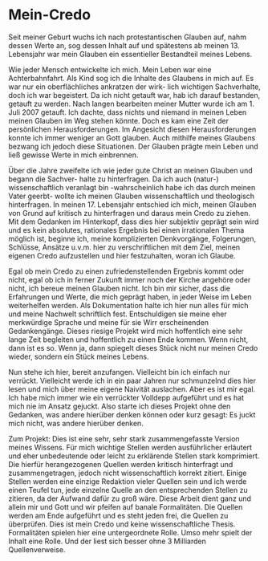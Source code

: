 # Mein-Credo
Seit meiner Geburt wuchs ich nach protestantischen Glauben auf, nahm dessen Werte an, sog
dessen Inhalt auf und spätestens ab meinen 13. Lebensjahr war mein Glauben ein essentieller
Bestandteil meines Lebens.

Wie jeder Mensch entwickelte ich mich. Mein Leben war eine Achterbahnfahrt. Als Kind sog
ich die Inhalte des Glaubens in mich auf. Es war nur ein oberflächliches ankratzen der wirk-
lich wichtigen Sachverhalte, doch ich war begeistert. Da ich nicht getauft war, hab ich darauf
bestanden, getauft zu werden. Nach langen bearbeiten meiner Mutter wurde ich am 1. Juli
2007 getauft. Ich dachte, dass nichts und niemand in meinen Leben meinen Glauben im Weg
stehen könnte. Doch es kam eine Zeit der persönlichen Herausforderungen. Im Angesicht diesen
Herausforderungen konnte ich immer weniger an Gott glauben. Auch mithilfe meines Glaubens
bezwang ich jedoch diese Situationen. Der Glauben prägte mein Leben und ließ gewisse Werte
in mich einbrennen.

Über die Jahre zweifelte ich wie jeder gute Christ an meinen Glauben und begann die Sachver-
halte zu hinterfragen. Da ich auch (natur-) wissenschaftlich veranlagt bin -wahrscheinlich habe
ich das durch meinen Vater geerbt- wollte ich meinen Glauben wissenschaftlich und theologisch
hinterfragen. In meinen 17. Lebensjahr entschied ich mich, meinen Glauben von Grund auf
kritisch zu hinterfragen und daraus mein Credo zu ziehen. Mit dem Gedanken im Hinterkopf,
dass dies hier subjektiv geprägt sein wird und es kein absolutes, rationales Ergebnis bei einen
irrationalen Thema möglich ist, beginne ich, meine komplizierten Denkvorgänge, Folgerungen,
Schlüsse, Ansätze u.v.m. hier zu verschriftlichen mit dem Ziel, meinen eigenen Credo aufzustellen und hier festzuhalten, woran ich Glaube.

Egal ob mein Credo zu einen zufriedenstellenden Ergebnis kommt oder nicht, egal ob ich in ferner Zukunft immer noch
der Kirche angehöre oder nicht, ich bereue meinen Glauben nicht. Ich bin mir sicher, dass
die Erfahrungen und Werte, die mich geprägt haben, in jeder Weise im Leben weiterhelfen
werden. Als Dokumentation halte ich hier nun alles für mich und meine Nachwelt schriftlich
fest. Entschuldigen sie meine eher merkwürdige Sprache und meine für sie Wirr erscheinenden
Gedankengänge. Dieses riesige Projekt wird mich hoffentlich eine sehr lange Zeit begleiten und
hoffentlich zu einen Ende kommen. Wenn nicht, dann ist es so. Wenn ja, dann spiegelt dieses
Stück nicht nur meinen Credo wieder, sondern ein Stück meines Lebens.

Nun stehe ich hier, bereit anzufangen. Vielleicht bin ich einfach nur verrückt. Vielleicht werde
ich in ein paar Jahren nur schmunzelnd dies hier lesen und mich über meine eigene Naivität
auslachen. Aber es ist mir egal. Ich habe mich immer wie ein verrückter Volldepp aufgeführt
und es hat mich nie im Ansatz gejuckt. Also starte ich dieses Projekt ohne den Gedanken, was
andere hierüber denken können oder kurz gesagt: Es juckt mich nicht, was andere hierüber
denken.

Zum Projekt: Dies ist eine sehr, sehr stark zusammengefasste Version meines Wissens. Für mich
wichtige Stellen werden ausführlicher erläutert und eher unbedeutende oder leicht zu erklärende
Stellen stark komprimiert. Die hierfür herangezogenen Quellen werden kritisch hinterfragt und
zusammengetragen, jedoch nicht wissenschaftlich korrekt zitiert. Einige Stellen werden eine
einzige Redaktion vieler Quellen sein und ich werde einen Teufel tun, jede einzelne Quelle an
den entsprechenden Stellen zu zitieren, da der Aufwand dafür zu groß wäre. Diese Arbeit dient
ganz und allein mir und Gott und wir pfeifen auf banale Formalitäten. Die Quellen werden am
Ende aufgeführt und es steht jeden frei, die Quellen zu überprüfen. Dies ist mein Credo und
keine wissenschaftliche Thesis. Formalitäten spielen hier eine untergeordnete Rolle. Umso mehr
spielt der Inhalt eine Rolle. Und der liest sich besser ohne 3 Milliarden Quellenverweise.
